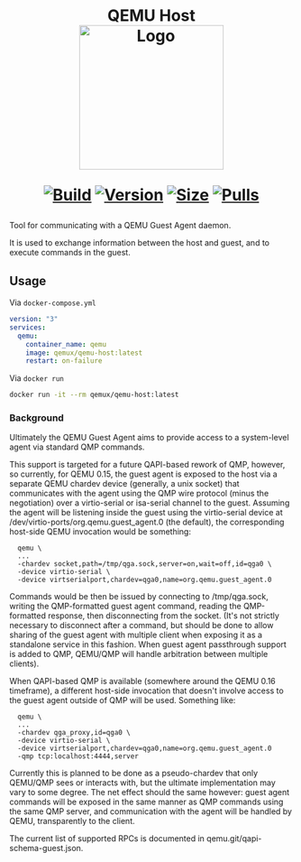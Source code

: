 <h1 align="center">QEMU Host<br />
<div align="center">
<img src="https://github.com/qemu-tools/qemu-docker/raw/master/.github/logo.png" title="Logo" style="max-width:100%;" width="256" />
</div>
<div align="center">

[![Build]][build_url]
[![Version]][tag_url]
[![Size]][tag_url]
[![Pulls]][hub_url]

</div></h1>

Tool for communicating with a QEMU Guest Agent daemon.

It is used to exchange information between the host and guest, and to execute commands in the guest.

## Usage

Via `docker-compose.yml`

```yaml
version: "3"
services:
  qemu:
    container_name: qemu
    image: qemux/qemu-host:latest
    restart: on-failure
```

Via `docker run`

```bash
docker run -it --rm qemux/qemu-host:latest
```

### Background

Ultimately the QEMU Guest Agent aims to provide access to a system-level agent via standard QMP commands.

This support is targeted for a future QAPI-based rework of QMP, however, so currently, for QEMU 0.15, the guest agent is exposed to the host via a separate QEMU chardev device (generally, a unix socket) that communicates with the agent using the QMP wire protocol (minus the negotiation) over a virtio-serial or isa-serial channel to the guest. Assuming the agent will be listening inside the guest using the virtio-serial device at /dev/virtio-ports/org.qemu.guest_agent.0 (the default), the corresponding host-side QEMU invocation would be something:

```
  qemu \
  ...
  -chardev socket,path=/tmp/qga.sock,server=on,wait=off,id=qga0 \
  -device virtio-serial \
  -device virtserialport,chardev=qga0,name=org.qemu.guest_agent.0
```

Commands would be then be issued by connecting to /tmp/qga.sock, writing the QMP-formatted guest agent command, reading the QMP-formatted response, then disconnecting from the socket. (It's not strictly necessary to disconnect after a command, but should be done to allow sharing of the guest agent with multiple client when exposing it as a standalone service in this fashion. When guest agent passthrough support is added to QMP, QEMU/QMP will handle arbitration between multiple clients).

When QAPI-based QMP is available (somewhere around the QEMU 0.16 timeframe), a different host-side invocation that doesn't involve access to the guest agent outside of QMP will be used. Something like:

```
  qemu \
  ...
  -chardev qga_proxy,id=qga0 \
  -device virtio-serial \
  -device virtserialport,chardev=qga0,name=org.qemu.guest_agent.0
  -qmp tcp:localhost:4444,server
```

Currently this is planned to be done as a pseudo-chardev that only QEMU/QMP sees or interacts with, but the ultimate implementation may vary to some degree. The net effect should the same however: guest agent commands will be exposed in the same manner as QMP commands using the same QMP server, and communication with the agent will be handled by QEMU, transparently to the client.

The current list of supported RPCs is documented in qemu.git/qapi-schema-guest.json.

[build_url]: https://github.com/qemu-tools/qemu-host/
[hub_url]: https://hub.docker.com/r/qemux/qemu-host/
[tag_url]: https://hub.docker.com/r/qemux/qemu-host/tags

[Build]: https://github.com/qemu-tools/qemu-host/actions/workflows/build.yml/badge.svg
[Size]: https://img.shields.io/docker/image-size/qemux/qemu-host/latest?color=066da5&label=size
[Pulls]: https://img.shields.io/docker/pulls/qemux/qemu-host.svg?style=flat&label=pulls&logo=docker
[Version]: https://img.shields.io/docker/v/qemux/qemu-host/latest?arch=amd64&sort=semver&color=066da5
